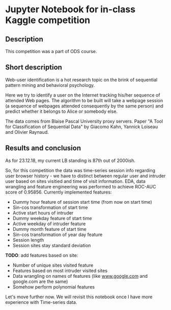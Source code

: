# Jupyter Notebook for in-class Kaggle competition

## Description
This competition was a part of <h path='opendatascience.com'>ODS</h> course.

## Short description
Web-user identification is a hot research topic on the brink of sequential pattern mining and behavioral psychology.

Here we try to identify a user on the Internet tracking his/her sequence of attended Web pages. The algorithm to be built will take a webpage session (a sequence of webpages attended consequently by the same person) and predict whether it belongs to Alice or somebody else.

The data comes from Blaise Pascal University proxy servers. Paper "A Tool for Classification of Sequential Data" by Giacomo Kahn, Yannick Loiseau and Olivier Raynaud.

## Results and conclusion

As for 23.12.18, my current LB standing is 87th out of 2000ish.

So, for this competition the data was time-series session info regarding user browser history - we have to distinct between regular user and intruder user based on sites visitied and time of visit information. EDA, data wrangling and feature engineering was performed to achieve ROC-AUC score of 0.95856. Currently implemented features:

* Dummy hour feature of session start time (from now on start time)
* Sin-cos transformation of start time
* Active start hours of intruder
* Dummy weekday feature of start time
* Active weekday of intruder feature
* Dummy month feature of start time
* Sin-cos transformation of year day feature
* Session length
* Session sites stay standard deviation

__TODO__: add features based on site:

* Number of unique sites visited feature
* Features based on most intruder visited sites
* Data wrangling on names of features (like www.google.com and google.com are the same)
* Somehow perform polynomial features

Let's move further now. We will revisit this notebook once I have more experience with Time-series data.

